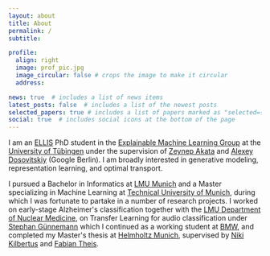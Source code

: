 ```yaml
---
layout: about
title: About
permalink: /
subtitle:

profile:
  align: right
  image: prof_pic.jpg
  image_circular: false # crops the image to make it circular
  address:

news: true  # includes a list of news items
latest_posts: false  # includes a list of the newest posts
selected_papers: true # includes a list of papers marked as "selected={true}"
social: true  # includes social icons at the bottom of the page
---
```


I am an <a href='https://ellis.eu/'>ELLIS</a> PhD student in the <a href='https://www.eml-unitue.de/'>Explainable Machine Learning Group</a> at the <a href='https://www.eml-unitue.de/'>University of Tübingen</a> under the supervision of <a href='https://www.eml-unitue.de/people/zeynep-akata'>Zeynep Akata</a> and <a href='https://scholar.google.de/citations?user=FXNJRDoAAAAJ&hl=en'>Alexey Dosovitskiy</a> (Google Berlin). I am broadly interested in generative modeling, representation learning, and optimal transport.


I pursued a Bachelor in Informatics at <a href='https://www.lmu.de/en/'>LMU Munich</a> and a Master specializing in Machine Learning at <a href='https://www.tum.de/en/'>Technical University of Munich</a>, during which I was fortunate to partake in a number of research projects. I worked on early-stage Alzheimer's classification together with the <a href='http://www.klinikum.uni-muenchen.de/Klinik-und-Poliklinik-fuer-Nuklearmedizin/en/index.html'>LMU Department of Nuclear Medicine</a>, on Transfer Learning for audio classification under <a href='https://www.professoren.tum.de/guennemann-stephan'>Stephan Günnemann</a> which I continued as a working student at <a href='https://www.bmw.com/en/index.html'>BMW</a>, and completed my Master's thesis at <a href='https://www.helmholtz-munich.de/en'>Helmholtz Munich</a>, supervised by <a href='https://sites.google.com/view/nikikilbertus'>Niki Kilbertus</a> and <a href='https://www.helmholtz-munich.de/en/icb/pi/fabian-theis'>Fabian Theis</a>.